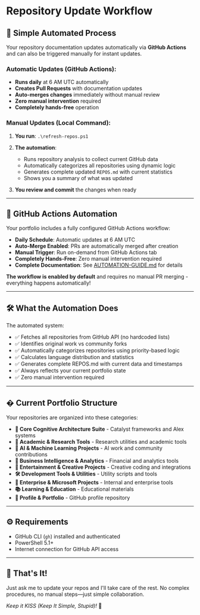 # Repository Update Workflow

## 🧠 **Simple Automated Process**

Your repository documentation updates automatically via **GitHub Actions** and can also be triggered manually for instant updates.

### **Automatic Updates (GitHub Actions):**

- **Runs daily** at 6 AM UTC automatically
- **Creates Pull Requests** with documentation updates
- **Auto-merges changes** immediately without manual review
- **Zero manual intervention** required
- **Completely hands-free** operation

### **Manual Updates (Local Command):**

1. **You run**: `.\refresh-repos.ps1`

2. **The automation**:
   - Runs repository analysis to collect current GitHub data
   - Automatically categorizes all repositories using dynamic logic
   - Generates complete updated `REPOS.md` with current statistics
   - Shows you a summary of what was updated

3. **You review and commit** the changes when ready

---

## 🤖 **GitHub Actions Automation**

Your portfolio includes a fully configured GitHub Actions workflow:

- **Daily Schedule**: Automatic updates at 6 AM UTC
- **Auto-Merge Enabled**: PRs are automatically merged after creation
- **Manual Trigger**: Run on-demand from GitHub Actions tab
- **Completely Hands-Free**: Zero manual intervention required
- **Complete Documentation**: See [AUTOMATION-GUIDE.md](AUTOMATION-GUIDE.md) for details

**The workflow is enabled by default** and requires no manual PR merging - everything happens automatically!

---

## 🛠️ **What the Automation Does**

The automated system:
- ✅ Fetches all repositories from GitHub API (no hardcoded lists)
- ✅ Identifies original work vs community forks
- ✅ Automatically categorizes repositories using priority-based logic
- ✅ Calculates language distribution and statistics
- ✅ Generates complete REPOS.md with current data and timestamps
- ✅ Always reflects your current portfolio state
- ✅ Zero manual intervention required

---

## � **Current Portfolio Structure**

Your repositories are organized into these categories:
- **🧠 Core Cognitive Architecture Suite** - Catalyst frameworks and Alex systems
- **📝 Academic & Research Tools** - Research utilities and academic tools
- **🤖 AI & Machine Learning Projects** - AI work and community contributions
- **💼 Business Intelligence & Analytics** - Financial and analytics tools
- **🎵 Entertainment & Creative Projects** - Creative coding and integrations
- **🛠️ Development Tools & Utilities** - Utility scripts and tools
- **🏢 Enterprise & Microsoft Projects** - Internal and enterprise tools
- **📚 Learning & Education** - Educational materials
- **🌟 Profile & Portfolio** - GitHub profile repository

---

## ⚙️ **Requirements**

- GitHub CLI (`gh`) installed and authenticated
- PowerShell 5.1+
- Internet connection for GitHub API access

---

## 🎯 **That's It!**

Just ask me to update your repos and I'll take care of the rest. No complex procedures, no manual steps—just simple collaboration.

*Keep it KISS (Keep It Simple, Stupid)!* 🚀
